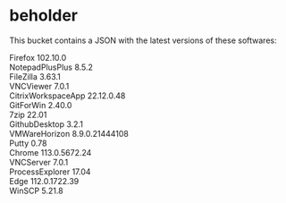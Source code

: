 # beholder
This bucket contains a JSON with the latest versions of these softwares:

Firefox            102.10.0        
NotepadPlusPlus    8.5.2           
FileZilla          3.63.1          
VNCViewer          7.0.1           
CitrixWorkspaceApp 22.12.0.48      
GitForWin          2.40.0          
7zip               22.01           
GithubDesktop      3.2.1           
VMWareHorizon      8.9.0.21444108  
Putty              0.78            
Chrome             113.0.5672.24   
VNCServer          7.0.1           
ProcessExplorer    17.04           
Edge               112.0.1722.39   
WinSCP             5.21.8          



